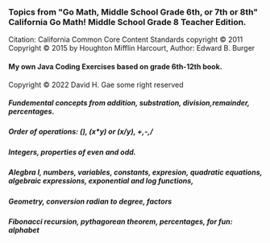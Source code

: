 ### Topics from "Go Math, Middle School Grade 6th, or 7th or 8th" 	California Go Math! Middle School Grade 8 Teacher Edition.

Citation: California Common Core Content Standards copyright © 2011
          Copyright © 2015 by Houghton Mifflin Harcourt, 
          Author: Edward B. Burger
#### My own Java Coding Exercises based on grade 6th-12th book.
Copyright © 2022 David H. Gae some right reserved


##### Fundemental concepts from addition, substration, division,remainder, percentages.


##### Order of operations: (), (x*y) or (x/y), +,-,/


##### Integers, properties of even and odd.


##### Alegbra I, numbers, variables, constants, expresion, quadratic equations, algebraic expressions, exponential and log functions, 

##### Geometry, conversion radian to degree, factors

##### Fibonacci recursion, pythagorean theorem, percentages, for fun: alphabet 




